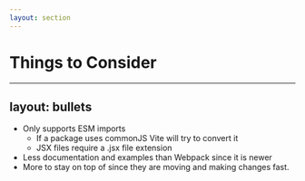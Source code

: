 ```yaml
---
layout: section
---
```


# Things to Consider

---
layout: bullets
---

- Only supports ESM imports
  + If a package uses commonJS Vite will try to convert it
  + JSX files require a .jsx file extension
- Less documentation and examples than Webpack since it is newer
- More to stay on top of since they are moving and making changes fast.
